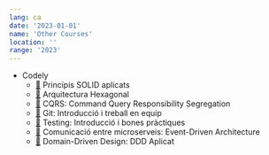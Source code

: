 ```yaml
---
lang: ca
date: '2023-01-01'
name: 'Other Courses'
location: ''
range: '2023'
---
```


- Codely
  - [📄](/other_courses/codely/principios-solid-aplicados.pdf) Principis SOLID aplicats
  - [📄](/other_courses/codely/arquitectura-hexagonal.pdf) Arquitectura Hexagonal
  - [📄](/other_courses/codely/cqrs-command-query-responsibility-segregation.pdf) CQRS: Command Query Responsibility Segregation
  - [📄](/other_courses/codely/git-introduccion-y-trabajo-en-equipo.pdf) Git: Introducció i treball en equip
  - [📄](/other_courses/codely/testing-introduccion-y-buenas-practicas.pdf) Testing: Introducció i bones pràctiques
  - [📄](/other_courses/codely/comunicacion-entre-microservicios-event-driven-architecture.pdf) Comunicació entre microserveis: Event-Driven Architecture
  - [📄](/other_courses/codely/codely-domain-driven-design-ddd-aplicado.pdf) Domain-Driven Design: DDD Aplicat
